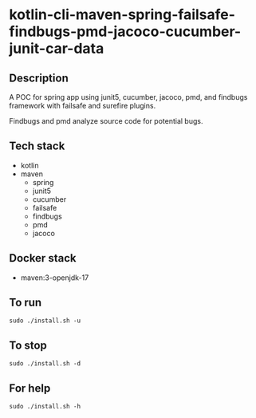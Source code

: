 # kotlin-cli-maven-spring-failsafe-findbugs-pmd-jacoco-cucumber-junit-car-data

## Description
A POC for spring app using junit5, cucumber,
jacoco, pmd, and findbugs framework with failsafe
and surefire plugins.

Findbugs and pmd analyze source code for
potential bugs.

## Tech stack
- kotlin
- maven
  - spring
  - junit5
  - cucumber
  - failsafe
  - findbugs
  - pmd
  - jacoco

## Docker stack
- maven:3-openjdk-17

## To run
`sudo ./install.sh -u`

## To stop
`sudo ./install.sh -d`

## For help
`sudo ./install.sh -h`
